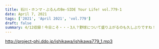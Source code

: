 ```yaml
---
title: 石川・ホンマ・ぶるんのBe-SIDE Your Life! vol.779-1
date: April 7, 2021
tags: ['2021', 'April 2021', 'vol.779']
draft: false
summary: 4/12収録！今日こそ・・・3人？野球について盛り上がるのも久しぶりですね！
---
```


http://project-phi.ddo.jp/ishikawa/ishikawa779_1.mp3